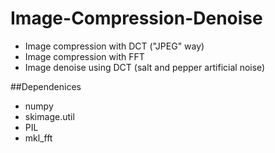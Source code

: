 # Image-Compression-Denoise
- Image compression with DCT ("JPEG" way)
- Image compression with FFT
- Image denoise using DCT (salt and pepper artificial noise)

##Dependenices
- numpy
- skimage.util
- PIL
- mkl_fft
